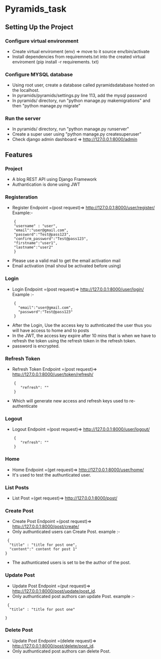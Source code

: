  # Pyramids_task

## Setting Up the Project

### Configure virtual environment
- Create virtual enviroment (env) => move to it source env/bin/activate
- Install dependencies from requiremnets.txt into the created virtual enviroment (pip install -r requirements. txt)

### Configure MYSQL database
- Using root user, create a database called pyramidsdatabase hosted on the localhost.
- In pyramids/pyramids/settings.py line 113, add the mysql password
- In  pyramids/ directory, run "python manage.py makemigrations" and then "python manage.py migrate"

### Run the server
- In pyramids/ directory, run "python manage.py runserver"
- Create a super user using "python manage.py createsuperuser"
- Check django admin dashboard => http://127.0.0.1:8000/admin

## Features

### Project 
- A blog REST API using Django Framework
- Authantication is done using JWT

### Registeration
- Register Endpoint =(post request)=> http://127.0.0.1:8000/user/register/
Example:-
```
    {
    "username" : "user",
    "email":"user@gmail.com",
    "password":"Test@pass123",
    "confirm_password":"Test@pass123",
    "firstname":"user1",
    "lastname":"user2"
    }
````
- Please use a valid mail to get the email activation mail
- Email activation (mail shoul be activated before using)

### Login
- Login Endpoint =(post request)=> http://127.0.0.1:8000/user/login/
Example :-
```
    {
      "email":"user@gmail.com",
      "password":"Test@pass123"
    }
````
- After the Login, Use the access key to authnticated the user thus you will have access to home and to posts
- In the JWT, the access key expire after 10 mins that is when we have to refresh the token using the refresh token in the refresh token.
- password is encrypted.

### Refresh Token
-  Refresh Token Endpoint =(post request)=> http://127.0.0.1:8000/user/token/refresh/
```
    {
       "refresh": ""
    }
````

- Which will generate new access and refresh keys used to re-authenticate

### Logout 
- Logout Endpoint =(post request)=> http://127.0.0.1:8000/user/logout/  
```
    {
       "refresh": ""
    }
````
### Home 
- Home Endpoint =(get request)=> http://127.0.0.1:8000/user/home/
- It's used to test the authunticated user.

### List Posts
- List Post =(get request)=> http://127.0.0.1:8000/post/

### Create Post
- Create Post Endpoint =(post request)=> http://127.0.0.1:8000/post/create/
- Only authunticated users can Create Post.
example :-
```
 {
  "title" : "title for post one",
  "content":" content for post 1"
}
````
- The authunticated users is set to be the author of the post.

### Update Post
- Update Post Endpoint =(put request)=> http://127.0.0.1:8000/post/update/post_id.
- Only authunticated post authors can update Post.
example :-
```
 {
  "title" : "title for post one"

}
```

### Delete Post
- Update Post Endpoint =(delete request)=> http://127.0.0.1:8000/post/delete/post_id.
- Only authunticated post authors can delete Post.

